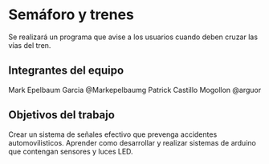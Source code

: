 # Semáforo y trenes
Se realizará un programa que avise a los usuarios cuando deben cruzar las vías del tren.

## Integrantes del equipo

Mark Epelbaum Garcia @Markepelbaumg
Patrick Castillo Mogollon @arguor

## Objetivos del trabajo

Crear un sistema de señales efectivo que prevenga accidentes automovilisticos.
Aprender como desarrollar y realizar sistemas de arduino que contengan sensores y luces LED.



